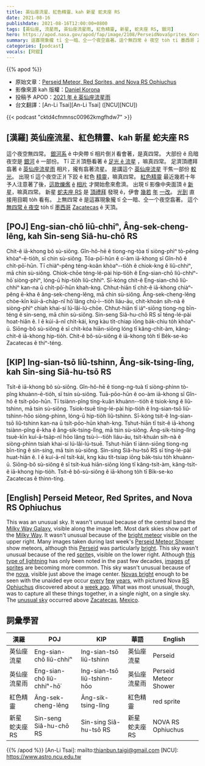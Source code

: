 ```yaml
---
title: 英仙座流星、紅色精靈、kah 新星 蛇夫座 RS
date: 2021-08-16
publishdate: 2021-08-16T12:00:00+0800
tags: [英仙座, 流星雨, 英仙座流星雨, 紅色精靈, 新星, 蛇夫座 RS, 銀河]
hero: https://apod.nasa.gov/apod/fap/image/2108/PerseidNovaSprites_Korona_960.jpg
summary: 這寡現象攏 tī 仝一暗、仝一个夜空翕著。這个無四常 ê 夜空 to̍h tī 墨西哥 Zacatecas ê 天頂。
categories: [podcast]
vocals: [阿錕]
---
```


{{% apod %}}

- 原始文章：[Perseid Meteor, Red Sprites, and Nova RS Ophiuchus](https://apod.nasa.gov/apod/ap210816.html)
- 影像來源 kah 版權：[Daniel Korona](mailto:dakoko_minera@live.com.ar)
- 投稿予 APOD：[2021 年 ê 英仙座流星雨](https://www.facebook.com/media/set/?vanity=APOD.Sky&set=a.3855532511217606)
- 台文翻譯：[An-Li Tsai][An-Li Tsai] ([NCU][NCU])

{{< podcast "cktd4cfnmnsc00962kmgfhdw7" >}}

## [漢羅] 英仙座流星、紅色精靈、kah 新星 蛇夫座 RS
這个夜空無四常。
[銀河系][Milky Way Galaxy] ê 中央帶 tī 相片倒爿看會著，是真四常。
大部份 ê 烏暗夜空是 [銀河][Milky Way] ê 一部份。
Tī 正爿頂懸看著 ê [足光 ê 流星][bright meteor] ，嘛真四常。
足濟頂禮拜翕著 ê [英仙座流星雨][Perseid Meteor Shower] 相片，攏有翕著流星。
是講這个 [英仙座流星][Perseid t] 干焦一部份 [較光][bright t]。
出現 tī 這个夜空正爿下跤 ê 紅色 [精靈][sprite]，嘛真四常。
[紅色精靈][sprites] 最近幾若十年予人注意著了後，[這款爍爁][this type of lightning] [ê][of t] [相片][images] 才開始愈來愈濟。
出現 tī 影像中央面頂 ê [新星][nova]，嘛真四常。
新星 [蛇夫座 RS][RS Ophiuchus] 是 [頂禮拜][week ago] 發現 ê，伊會 [幾若][few] [年][years] [一改][every t]。
[光到][Novas bright] 直接用目睭 to̍h 看有。
上無四常 ê 是這寡現象攏 tī 仝一暗、仝一个夜空翕著。
這个 [無四常 ê 夜空][unusual sky] to̍h tī [墨西哥][Mexico] [Zacatecas][Zacatecas] ê 天頂。





## [POJ] Eng-sian-chō liû-chhiⁿ, Âng-sek-cheng-lêng, kah Sin-seng Siâ-hu-chō RS
Chi̍t-ê iā-khong bô sù-siông.
Gîn-hô-hē ê tiong-ng-tòa tī siòng-phìⁿ tò-pêng khòaⁿ-ē-tio̍h, sī chin sù-siông.
Tōa-pō͘-hūn ê o͘-àm iā-khong sī Gîn-hô ê chi̍t-pō͘-hūn.
Tī chiàⁿ-pêng téng-koân khòaⁿ--tio̍h ê chiok-kng ê liû-chhiⁿ, mā chin sù-siông.
Chiok-chōe téng-lé-pài hip-tio̍h ê Eng-sian-chō liû-chhiⁿ-hō͘ siòng-phìⁿ, lóng-ū hip-tio̍h liû-chhiⁿ.
Sī-kóng chit-ê Eng-sian-chō liû-chhiⁿ kan-na ū chi̍t-pō͘-hūn khah-kng.
Chhut-hiān tī chit-ê iā-khong chiàⁿ-pêng ē-kha ê âng-sek-cheng-lêng, mā chin sù-siông.
Âng-sek-cheng-lêng chòe-kīn kúi-ā-cha̍p-nî hō͘ lâng chù-ì--tio̍h liáu-āu, chit-khoán sih-nà ê siòng-phìⁿ chiah khai-sí lú-lâi-lú-chōe.
Chhut-hiān tī iáⁿ-siōng tiong-ng bīn-téng ê sin-seng, mā chin sù-siông.
Sin-seng Siâ-hu-chō RS sī téng-lé-pài hoat-hiān ê.
I ē kúi-ā-nî chi̍t-kái, kng kàu ti̍t-chiap iōng ba̍k-chiu to̍h khòaⁿ-ū.
Siōng-bô sù-siông ê sī chi̍t-kóa hiān-siōng lóng tī kâng-chi̍t-àm, kâng-chi̍t-ê iā-khong hip-tio̍h.
Chit-ê bô-sù-siông ê iā-khong to̍h tī Be̍k-se-ko Zacatecas ê thiⁿ-téng.


## [KIP] Ing-sian-tsō liû-tshinn, Âng-sik-tsing-lîng, kah Sin-sing Siâ-hu-tsō RS
Tsi̍t-ê iā-khong bô sù-siông.
Gîn-hô-hē ê tiong-ng-tuà tī siòng-phìnn tò-pîng khuànn-ē-tio̍h, sī tsin sù-siông.
Tuā-pōo-hūn ê oo-àm iā-khong sī Gîn-hô ê tsi̍t-pōo-hūn.
Tī tsiànn-pîng tíng-kuân khuànn--tio̍h ê tsiok-kng ê liû-tshinn, mā tsin sù-siông.
Tsiok-tsuē tíng-lé-pài hip-tio̍h ê Ing-sian-tsō liû-tshinn-hōo siòng-phìnn, lóng-ū hip-tio̍h liû-tshinn.
Sī-kóng tsit-ê Ing-sian-tsō liû-tshinn kan-na ū tsi̍t-pōo-hūn khah-kng.
Tshut-hiān tī tsit-ê iā-khong tsiànn-pîng ē-kha ê âng-sik-tsing-lîng, mā tsin sù-siông.
Âng-sik-tsing-lîng tsuè-kīn kuí-ā-tsa̍p-nî hōo lâng tsù-ì--tio̍h liáu-āu, tsit-khuán sih-nà ê siòng-phìnn tsiah khai-sí lú-lâi-lú-tsuē.
Tshut-hiān tī iánn-siōng tiong-ng bīn-tíng ê sin-sing, mā tsin sù-siông.
Sin-sing Siâ-hu-tsō RS sī tíng-lé-pài huat-hiān ê.
I ē kuí-ā-nî tsi̍t-kái, kng kàu ti̍t-tsiap iōng ba̍k-tsiu to̍h khuànn-ū.
Siōng-bô sù-siông ê sī tsi̍t-kuá hiān-siōng lóng tī kâng-tsi̍t-àm, kâng-tsi̍t-ê iā-khong hip-tio̍h.
Tsit-ê bô-sù-siông ê iā-khong to̍h tī Bi̍k-se-ko Zacatecas ê thinn-tíng.



## [English] Perseid Meteor, Red Sprites, and Nova RS Ophiuchus
This was an unusual sky.
It wasn't unusual because of the central band the [Milky Way Galaxy][Milky Way Galaxy], visible along the image left.
Most dark skies show part of the [Milky Way][Milky Way].
It wasn't unusual because of the [bright meteor][bright meteor] visible on the upper right.
Many images taken during last week's [Perseid Meteor Shower][Perseid Meteor Shower] show meteors, although this [Perseid][Perseid e] was particularly [bright][bright e].
This sky wasn't unusual because of the red [sprite][sprite]s, visible on the lower right.
Although [this type of lightning][this type of lightning] has only been noted in the past few decades, [images][images] [of][of e] [sprites][sprites] are becoming more common.
This sky wasn't unusual because of the [nova][nova], visible just above the image center.
[Novas bright][Novas bright] enough to be seen with the unaided eye occur [every][every e] [few][few] [years][years], with pictured Nova [RS Ophiuchus][RS Ophiuchus] discovered about a [week ago][week ago].
What was most unusual, though, was to capture all these things together, in a single night, on a single sky.
The [unusual sky][unusual sky] occurred above [Zacatecas][Zacatecas], [Mexico][Mexico].



## 詞彙學習

|漢羅|POJ|KIP|華語|English|
|-|-|-|-|-|
|英仙座流星|Eng-sian-chō liû-chhiⁿ|Ing-sian-tsō liû-tshinn|英仙座流星|Perseid|
|英仙座流星雨|Eng-sian-chō liû-chhiⁿ-hō͘|Ing-sian-tsō liû-tshinn-hōo|英仙座流星雨|Perseid Meteor Shower|
|紅色精靈|Âng-sek-cheng-lêng|Âng-sik-tsing-lîng|紅色精靈|red sprite|
|新星 蛇夫座 RS|Sin-seng Siâ-hu-chō RS|Sin-sing Siâ-hu-tsō RS|新星 蛇夫座 RS|NOVA RS Ophiuchus|

{{% /apod %}}
[An-Li Tsai]: mailto:thianbun.taigi@gmail.com
[NCU]: https://www.astro.ncu.edu.tw

[Milky Way Galaxy]:http://www.atlasoftheuniverse.com/galaxy.html
[Milky Way]:https://imagine.gsfc.nasa.gov/science/objects/milkyway1.html
[bright meteor]:https://apod.nasa.gov/apod/ap081125.html
[Perseid Meteor Shower]:https://en.wikipedia.org/wiki/Perseids
[Perseid e]:https://apod.nasa.gov/apod/ap210803.html
[Perseid t]:https://apod.tw/daily/20210803/
[bright e]:https://apod.nasa.gov/apod/ap210814.html
[bright t]:https://apod.tw/daily/20210814/
[sprite]:https://en.wikipedia.org/wiki/Sprite_(lightning)
[this type of lightning]:https://earthsky.org/earth/definition-what-are-lightning-sprites/
[images]:https://apod.nasa.gov/apod/ap191008.html
[of e]:https://apod.nasa.gov/apod/ap210330.html
[of t]:https://apod.tw/daily/20210330/
[sprites]:https://apod.nasa.gov/apod/ap150821.html
[nova]:https://en.wikipedia.org/wiki/Nova
[Novas bright]:https://apod.nasa.gov/apod/ap060726.html
[every e]:https://apod.nasa.gov/apod/ap210607.html
[every t]:https://apod.tw/daily/20210607/
[few]:https://apod.nasa.gov/apod/ap180325.html
[years]:https://apod.nasa.gov/apod/ap150325.html
[RS Ophiuchus]:https://en.wikipedia.org/wiki/RS_Ophiuchi
[week ago]:http://ooruri.kusastro.kyoto-u.ac.jp/mailarchive/vsnet-alert/26131
[unusual sky]:https://media.istockphoto.com/photos/egyptian-mau-cat-amazed-picture-id494955611?s=612x612
[Zacatecas]:https://youtu.be/JiIIAFeW56E
[Mexico]:https://en.wikipedia.org/wiki/Mexico
